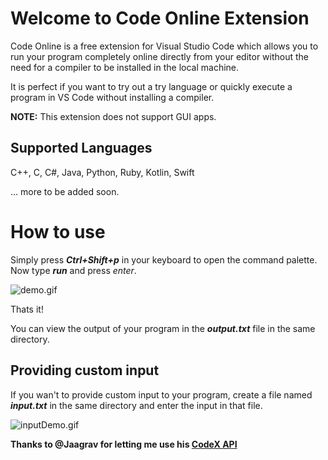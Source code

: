 # Welcome to Code Online Extension

Code Online is a free extension for  Visual Studio Code which allows you to run your program completely online directly from your editor without the need for a compiler to be installed in the local machine.

It is perfect if you want to try out a try language or quickly execute a program in VS Code without installing a compiler.

**NOTE:**
This extension does not support GUI apps.

## Supported Languages
C++, C, C#, Java, Python, Ruby, Kotlin, Swift

... more to be added soon.


# How to use

Simply press ***Ctrl+Shift+p*** in your keyboard to open the command palette. 
Now type ***run*** and press *enter*.

![demo.gif](https://s10.gifyu.com/images/Code-Online1.gif)

Thats it!

You can view the output of your program in the ***output.txt*** file in the same directory.

## Providing custom input

If you wan't to provide custom input to your program, create a file named ***input.txt*** in the same directory and enter the input in that file.

![inputDemo.gif](https://s10.gifyu.com/images/Code-Online2.gif)

**Thanks to @Jaagrav for letting me use his [CodeX API](https://github.com/Jaagrav/CodeX)**